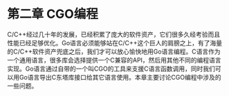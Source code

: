 # 第二章 CGO编程

C/C++经过几十年的发展，已经积累了庞大的软件资产，它们很多久经考验而且性能已经足够优化。Go语言必须能够站在C/C++这个巨人的肩膀之上，有了海量的C/C++软件资产兜底之后，我们才可以放心愉快地用Go语言编程。C语言作为一个通用语言，很多库会选择提供一个C兼容的API，然后用其他不同的编程语言实现。Go语言通过自带的一个叫CGO的工具来支援C语言函数调用，同时我们可以用Go语言导出C东塔库接口给其它语言使用。本章主要讨论CGO编程中涉及的一些问题。
